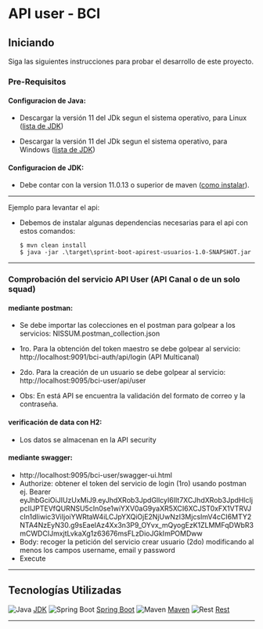 # API user - BCI

## Iniciando

Siga las siguientes instrucciones para probar el desarrollo de este proyecto.

### Pre-Requisitos

#### Configuracion de Java:

* Descargar la versión 11 del JDk segun el sistema operativo, para Linux ([lista de JDK](https://www.oracle.com/java/technologies/downloads/#java11-windows))

* Descargar la versión 11 del JDk segun el sistema operativo, para Windows ([lista de JDK](https://www.oracle.com/java/technologies/downloads/#java11-linux))

#### Configuracion de JDK:

* Debe contar con la version 11.0.13 o superior de maven ([como instalar](https://docs.oracle.com/en/java/javase/17/install/overview-jdk-installation.html)).

---

Ejemplo para levantar el api:

* Debemos de instalar algunas dependencias necesarias para el api con estos comandos:

    ```jshelllanguage
    $ mvn clean install
    $ java -jar .\target\sprint-boot-apirest-usuarios-1.0-SNAPSHOT.jar
    ```
---

### Comprobación del servicio API User (API Canal o de un solo squad)

#### mediante postman:
* Se debe importar las colecciones en el postman para golpear a los servicios:
  NISSUM.postman_collection.json


* 1ro. Para la obtención del token maestro se debe golpear al servicio: http://localhost:9091/bci-auth/api/login (API Multicanal)
* 2do. Para la creación de un usuario se debe golpear al servicio: http://localhost:9095/bci-user/api/user


* Obs: En está API se encuentra la validación del formato de correo y la contraseña.

#### verificación de data con H2:
* Los datos se almacenan en la API security

#### mediante swagger:
* http://localhost:9095/bci-user/swagger-ui.html
* Authorize: obtener el token del servicio de login (1ro) usando postman ej. Bearer eyJhbGciOiJIUzUxMiJ9.eyJhdXRob3JpdGllcyI6Ilt7XCJhdXRob3JpdHlcIjpcIlJPTEVfQURNSU5cIn0se1wiYXV0aG9yaXR5XCI6XCJST0xFX1VTRVJcIn1dIiwic3ViIjoiYWRtaW4iLCJpYXQiOjE2NjUwNzI3MjcsImV4cCI6MTY2NTA4NzEyN30.g9sEaeIAz4Xx3n3P9_OYvx_mQyogEzK1ZLMMFqDWbR3mCWDCIJmxjtLvkaXg1z63676msFLzDioJGkImPOMDww
* Body: recoger la petición del servicio crear usuario (2do) modificando al menos los campos username, email y password
* Execute


***

## Tecnologías Utilizadas

![Java](https://cdn.static.innovacionpacifico.com/document_library/readme/java-logo-64.png) [JDK](https://www.oracle.com/technetwork/java/index.html)
![Spring Boot](https://cdn.static.innovacionpacifico.com/document_library/readme/spring-boot-logo-64.png) [Spring Boot](https://spring.io/projects/spring-boot)
![Maven](https://cdn.static.innovacionpacifico.com/document_library/readme/maven-logo-64.png) [Maven](https://maven.apache.org/)
![Rest](https://cdn.static.innovacionpacifico.com/document_library/readme/rest-logo-64.png) [Rest](https://es.wikipedia.org/wiki/Transferencia_de_Estado_Representacional)

***
